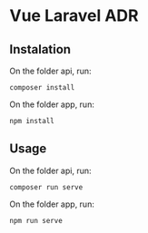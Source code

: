 # Vue Laravel ADR
## Instalation
On the folder api, run: 
```
composer install
```
On the folder app, run: 
```
npm install
```
## Usage
On the folder api, run: 
```
composer run serve
```
On the folder app, run: 
```
npm run serve
```